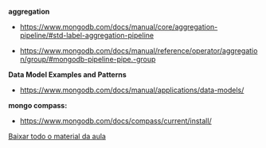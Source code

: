 **aggregation**

* https://www.mongodb.com/docs/manual/core/aggregation-pipeline/#std-label-aggregation-pipeline

* https://www.mongodb.com/docs/manual/reference/operator/aggregation/group/#mongodb-pipeline-pipe.-group

**Data Model Examples and Patterns**

* https://www.mongodb.com/docs/manual/applications/data-models/

**mongo compass:**

* https://www.mongodb.com/docs/compass/current/install/



[Baixar todo o material da aula](https://download-directory.github.io/?url=http://github.com/IgorAvilaPereira/tbd2025_1sem/tree/main/./8_mongodb_aggregation)
